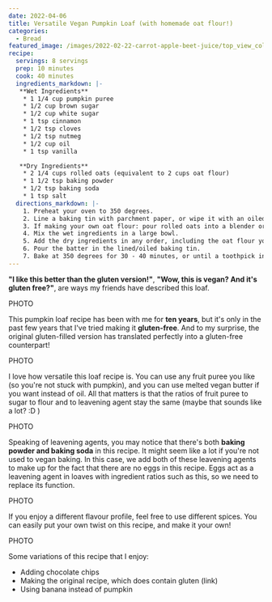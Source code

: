 ```yaml
---
date: 2022-04-06
title: Versatile Vegan Pumpkin Loaf (with homemade oat flour!)
categories:
  - Bread
featured_image: /images/2022-02-22-carrot-apple-beet-juice/top_view_colourful.jpeg
recipe:
  servings: 8 servings
  prep: 10 minutes
  cook: 40 minutes
  ingredients_markdown: |-
   **Wet Ingredients**
    * 1 1/4 cup pumpkin puree
    * 1/2 cup brown sugar
    * 1/2 cup white sugar
    * 1 tsp cinnamon
    * 1/2 tsp cloves
    * 1/2 tsp nutmeg
    * 1/2 cup oil
    * 1 tsp vanilla

   **Dry Ingredients**
    * 2 1/4 cups rolled oats (equivalent to 2 cups oat flour)
    * 1 1/2 tsp baking powder
    * 1/2 tsp baking soda
    * 1 tsp salt
  directions_markdown: |-
    1. Preheat your oven to 350 degrees.
    2. Line a baking tin with parchment paper, or wipe it with an oiled paper towel. Set aside.
    3. If making your own oat flour: pour rolled oats into a blender or food processor. Blend until it's a flour-y, dusty consistency. Set aside.
    4. Mix the wet ingredients in a large bowl.
    5. Add the dry ingredients in any order, including the oat flour you may have made earlier. Mix everything until just combined. Try not to over mix!
    6. Pour the batter in the lined/oiled baking tin.
    7. Bake at 350 degrees for 30 - 40 minutes, or until a toothpick inserted into the middle of the loaf comes out clean.
---
```


**"I like this better than the gluten version!"**, **"Wow, this is vegan? And it's gluten free?"**, are ways my friends have described this loaf.

PHOTO

This pumpkin loaf recipe has been with me for **ten years**, but it's only in the past few years that I've tried making it **gluten-free**. And to my surprise, the original gluten-filled version has translated perfectly into a gluten-free counterpart!

PHOTO

I love how versatile this loaf recipe is. You can use any fruit puree you like (so you're not stuck with pumpkin), and you can use melted vegan butter if you want instead of oil. All that matters is that the ratios of fruit puree to sugar to flour and to leavening agent stay the same (maybe that sounds like a lot? :D )

PHOTO

Speaking of leavening agents, you may notice that there's both **baking powder and baking soda** in this recipe. It might seem like a lot if you're not used to vegan baking. In this case, we add both of these leavening agents to make up for the fact that there are no eggs in this recipe. Eggs act as a leavening agent in loaves with ingredient ratios such as this, so we need to replace its function.

PHOTO

If you enjoy a different flavour profile, feel free to use different spices. You can easily put your own twist on this recipe, and make it your own!

PHOTO

Some variations of this recipe that I enjoy:
<ul>
<li>Adding chocolate chips</li>
<li>Making the original recipe, which does contain gluten (link) </li>
<li>Using banana instead of pumpkin</li>

</ul>

<!-- TO DO: add YT link -->